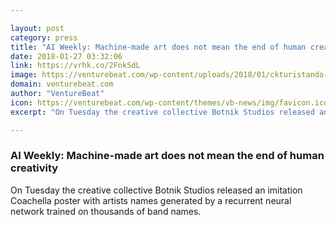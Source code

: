 ```yaml
---

layout: post
category: press
title: "AI Weekly: Machine-made art does not mean the end of human creativity"
date: 2018-01-27 03:32:06
link: https://vrhk.co/2FnkSdL
image: https://venturebeat.com/wp-content/uploads/2018/01/ckturistando-335312.jpg?fit=780%2C564&strip=all
domain: venturebeat.com
author: "VentureBeat"
icon: https://venturebeat.com/wp-content/themes/vb-news/img/favicon.ico
excerpt: "On Tuesday the creative collective Botnik Studios released an imitation Coachella poster with artists names generated by a recurrent neural network trained on thousands of band names."

---
```


### AI Weekly: Machine-made art does not mean the end of human creativity

On Tuesday the creative collective Botnik Studios released an imitation Coachella poster with artists names generated by a recurrent neural network trained on thousands of band names.